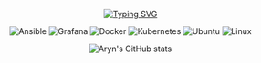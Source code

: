 
<div align="center">

<p align="center">

[![Typing SVG](https://readme-typing-svg.demolab.com?font=Fira+Code&weight=200&pause=&color=8C20BD&center=true&vCenter=true&multiline=true&repeat=false&random=false&width=435&height=150&lines=DevOps+enthusiast+and+avid+advocate+;of+Ubuntu%2C+Bash+scripting%2C+AWS%2C;Golang%2C+Docker%2C+and+Kubernetes%2C+;dedicated+to+optimizing+;+and+accelerating+project+delivery.+%F0%9F%9A%80)](https://git.io/typing-svg)
  
  </p>
  </div>
<div align="center">



![Ansible](https://img.shields.io/badge/-Ansible-000?&logo=Ansible)
![Grafana](https://img.shields.io/badge/-Grafana-000?&logo=Grafana)
![Docker](https://img.shields.io/badge/-Docker-000?&logo=Docker)
![Kubernetes](https://img.shields.io/badge/-Kubernetes-000?&logo=Kubernetes)
![Ubuntu](https://img.shields.io/badge/-Ubuntu-000?&logo=ubuntu)
![Linux](https://img.shields.io/badge/-linux-000?&logo=linux)




![Aryn's GitHub stats](https://github-readme-stats.vercel.app/api?username=arynishere&show_icons=true&theme=cobalt)
